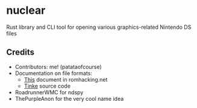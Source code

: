 # nuclear
Rust library and CLI tool for opening various graphics-related Nintendo DS files

## Credits
* Contributors: me! (patataofcourse)
* Documentation on file formats:
    - [This](https://www.romhacking.net/documents/%5b469%5dnds_formats.htm) document in romhacking.net
    - [Tinke](https://www.github.com/pleonex/tinke) source code
* RoadrunnerWMC for ndspy
* ThePurpleAnon for the very cool name idea